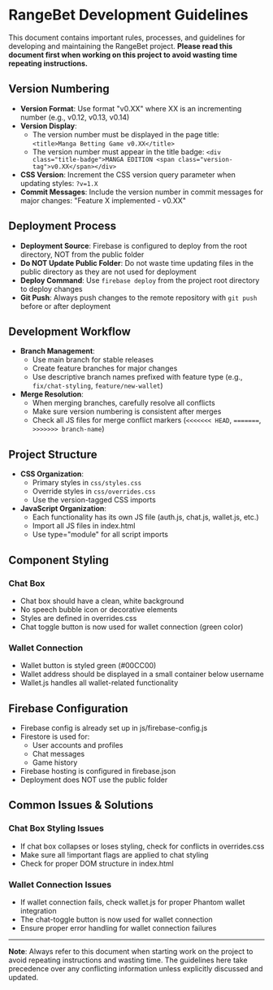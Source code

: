 # RangeBet Development Guidelines

This document contains important rules, processes, and guidelines for developing and maintaining the RangeBet project. **Please read this document first when working on this project to avoid wasting time repeating instructions.**

## Version Numbering

- **Version Format**: Use format "v0.XX" where XX is an incrementing number (e.g., v0.12, v0.13, v0.14)
- **Version Display**: 
  - The version number must be displayed in the page title: `<title>Manga Betting Game v0.XX</title>`
  - The version number must appear in the title badge: `<div class="title-badge">MANGA EDITION <span class="version-tag">v0.XX</span></div>`
- **CSS Version**: Increment the CSS version query parameter when updating styles: `?v=1.X`
- **Commit Messages**: Include the version number in commit messages for major changes: "Feature X implemented - v0.XX"

## Deployment Process

- **Deployment Source**: Firebase is configured to deploy from the root directory, NOT from the public folder
- **Do NOT Update Public Folder**: Do not waste time updating files in the public directory as they are not used for deployment
- **Deploy Command**: Use `firebase deploy` from the project root directory to deploy changes
- **Git Push**: Always push changes to the remote repository with `git push` before or after deployment

## Development Workflow

- **Branch Management**:
  - Use main branch for stable releases
  - Create feature branches for major changes
  - Use descriptive branch names prefixed with feature type (e.g., `fix/chat-styling`, `feature/new-wallet`)
- **Merge Resolution**:
  - When merging branches, carefully resolve all conflicts
  - Make sure version numbering is consistent after merges
  - Check all JS files for merge conflict markers (`<<<<<<< HEAD`, `=======`, `>>>>>>> branch-name`)

## Project Structure

- **CSS Organization**:
  - Primary styles in `css/styles.css`
  - Override styles in `css/overrides.css`
  - Use the version-tagged CSS imports
- **JavaScript Organization**:
  - Each functionality has its own JS file (auth.js, chat.js, wallet.js, etc.)
  - Import all JS files in index.html
  - Use type="module" for all script imports

## Component Styling

### Chat Box
- Chat box should have a clean, white background
- No speech bubble icon or decorative elements
- Styles are defined in overrides.css
- Chat toggle button is now used for wallet connection (green color)

### Wallet Connection
- Wallet button is styled green (#00CC00)
- Wallet address should be displayed in a small container below username
- Wallet.js handles all wallet-related functionality

## Firebase Configuration

- Firebase config is already set up in js/firebase-config.js
- Firestore is used for:
  - User accounts and profiles
  - Chat messages
  - Game history
- Firebase hosting is configured in firebase.json
- Deployment does NOT use the public folder

## Common Issues & Solutions

### Chat Box Styling Issues
- If chat box collapses or loses styling, check for conflicts in overrides.css
- Make sure all !important flags are applied to chat styling
- Check for proper DOM structure in index.html

### Wallet Connection Issues
- If wallet connection fails, check wallet.js for proper Phantom wallet integration
- The chat-toggle button is now used for wallet connection
- Ensure proper error handling for wallet connection failures

---

**Note**: Always refer to this document when starting work on the project to avoid repeating instructions and wasting time. The guidelines here take precedence over any conflicting information unless explicitly discussed and updated.
